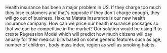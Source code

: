 Health insurance has been a major problem in US. If they charge too much they lose customers and that's opposite if they don't charge enough, they will go out of business.
Hakuna Matata Insurance is our new health insurance company.
How can we price our health insurance packages so that we can be competitive in the market? Our solution would be using R to create Regression Model which will predict how much citizens will pay anually for their medical bills based on some generic features such as age, number of children , body mass index, region as well as smoking habits.
